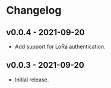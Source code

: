 <!--
SPDX-FileCopyrightText: 2021 Magenta ApS <https://magenta.dk>
SPDX-License-Identifier: MPL-2.0
-->

# Changelog

## v0.0.4 - 2021-09-20
- Add support for LoRa authentication.

## v0.0.3 - 2021-09-20
- Initial release.
